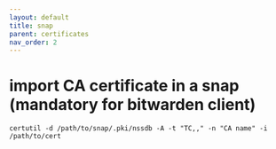 ```yaml
---
layout: default
title: snap
parent: certificates
nav_order: 2
---
```


# import CA certificate in a snap (mandatory for bitwarden client)
```
certutil -d /path/to/snap/.pki/nssdb -A -t "TC,," -n "CA name" -i /path/to/cert
```
